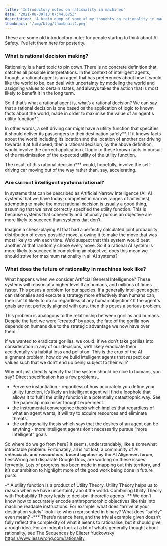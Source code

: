```yaml
---
title: 'Introductory notes on rationality in machines'
date: '2021-08-30T13:07:44.675Z'
description: 'A brain dump of some of my thoughts on rationality in machines.'
thumbnail: '/img/blog/thumbnail4.png'
---
```


These are some old introductory notes for people startng to think about AI Safety. I've left them here for posterity.

### What is rational decision making?
Rationality is a hard topic to pin down. There is no concrete definition that catches all possible interpretations. In the context of intelligent agents, though, a rational agent is an agent that has preferences about how it would like the world to be, can deal with uncertainty by modeling the world and assigning values to certain states, and always takes the action that is most likely to benefit it in the long term. 

So if that’s what a rational agent is, what’s a rational decision? We can say that a rational decision is one based on the application of logic to known facts about the world, made in order to maximise the value of an agent's utility function*”.

In other words, a self driving car might have a utility function that specifies it should deliver its passengers to their destination safely**. If it knows facts about the world including its location and the location of another car driving towards it at full speed, then a rational decision, by the above definition, would involve the correct application of logic to these known facts in pursuit of the maximisation of the expected utility of the utility function. 

The result of this rational decision*** would, hopefully, involve the self-driving car moving out of the way rather than, say, accelerating.

### Are current intelligent systems rational?
In systems that can be described as Artificial Narrow Intelligence (All AI systems that we have today; competent in narrow ranges of activities), attempting to make the most rational decision is usually a good thing, assuming that we have correctly specified the utility function. This is because systems that coherently and rationally pursue an objective are more likely to succeed than systems that don’t. 

Imagine a chess-playing AI that had a perfectly calculated joint probability distribution of every possible move, allowing it to make the move that was most likely to win each time. We’d suspect that this system would beat another AI that randomly chose every move. So if a rational AI system is more likely to succeed in completing an objective, does this mean we should strive for maximum rationality in all AI systems?

### What does the future of rationality in machines look like?
What happens when we consider Artificial General Intelligence? These systems will reason at a higher level than humans, and millions of times faster. This poses a problem for our species. If a generally intelligent agent can rationalise and execute a strategy more effectively than humans can, then isn’t it likely to do so regardless of any human objection? If the agent's goals are not perfectly aligned with ours, then this poses a serious problem.

This problem is analogous to the relationship between gorillas and humans. Despite the fact we were “created” by apes, the fate of the gorilla now depends on humans due to the strategic advantage we now have over them. 

If we wanted to eradicate gorillas, we could. If we don’t take gorillas into consideration in any of our decisions, we’ll likely eradicate them accidentally via habitat loss and pollution. This is the crux of the AI alignment problem; how do we build intelligent agents that respect our values such that we don’t end up being subject to their will?

Why not just directly specify that the system should be nice to humans, you say? Direct specification has a few problems..
- Perverse instantiation - regardless of how accurately you define your utility function, it’s likely an intelligent agent will find a loophole that allows it to fulfil the utility function in a potentially catastrophic way. See the paperclip maximiser thought experiment.
- the instrumental convergence thesis which implies that regardless of what an agent wants, it will try to acquire resources and eliminate threats
- the orthogonality thesis which says that the desires of an agent can be anything - more intelligent agents don’t necessarily pursue “more intelligent” goals

So where do we go from here? It seems, understandably, like a somewhat intractable problem. Fortunately, all is not lost; a community of AI enthusiasts and researchers, bound together by the AI Alignment forum, LessWrong and disparate Google Docs, are working on these issues fervently. Lots of progress has been made in mapping out this territory, and it’s our ambition to highlight more of the good work being done in future posts.

-* A utility function is a product of Utility Theory. Utility Theory helps us to reason when we have uncertainty about the world. Combining Utility Theory with Probability Theory leads to decision-theoretic agents 
-** We don’t know how to accurately encode anthropomorphic objectives like this into machine readable instructions. For example, what does “arrive at your destination safely” look like when represented in binary? What does “safely” even mean? 
-*** There’s nuance here, and the trivial example given doesn’t fully reflect the complexity of what it means to rationalise, but it should give a rough idea. For an indepth look at a lot of what’s generally thought about rationality, see The Sequences by Eliezer Yudkowsky https://www.lesswrong.com/rationality


